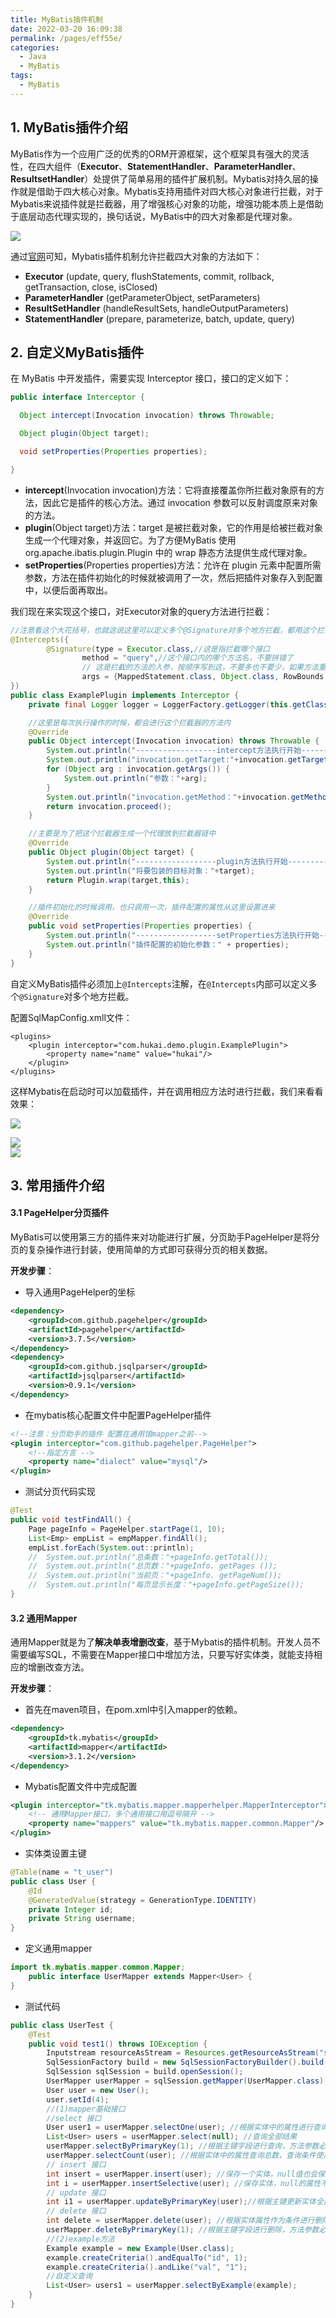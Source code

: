 ```yaml
---
title: MyBatis插件机制
date: 2022-03-20 16:09:38
permalink: /pages/eff55e/
categories:
  - Java
  - MyBatis
tags:
  - MyBatis
---
```

## 1. MyBatis插件介绍

MyBatis作为一个应用广泛的优秀的ORM开源框架，这个框架具有强大的灵活性，在四大组件（**Executor**、**StatementHandler**、**ParameterHandler**、**ResultsetHandler**）处提供了简单易用的插件扩展机制。Mybatis对持久层的操作就是借助于四大核心对象。Mybatis支持用插件对四大核心对象进行拦截，对于Mybatis来说插件就是拦截器，用了增强核心对象的功能，增强功能本质上是借助于底层动态代理实现的，换句话说，MyBatis中的四大对象都是代理对象。

![](https://blog-1259322452.cos.ap-guangzhou.myqcloud.com/java/1606548372179-bda3c2e1-2207-47f9-8605-29f0d9c78880.png)

通过[官网](https://mybatis.org/mybatis-3/zh/configuration.html#plugins)可知，Mybatis插件机制允许拦截四大对象的方法如下：

- **Executor** (update, query, flushStatements, commit, rollback, getTransaction, close, isClosed)
- **ParameterHandler** (getParameterObject, setParameters)
- **ResultSetHandler** (handleResultSets, handleOutputParameters)
- **StatementHandler** (prepare, parameterize, batch, update, query)

<a name="23604cb9"></a>
## 2. 自定义MyBatis插件

在 MyBatis 中开发插件，需要实现 Interceptor 接口，接口的定义如下：

```java
public interface Interceptor {

  Object intercept(Invocation invocation) throws Throwable;

  Object plugin(Object target);

  void setProperties(Properties properties);

}
```

- **intercept**(Invocation invocation)方法：它将直接覆盖你所拦截对象原有的方法，因此它是插件的核心方法。通过 invocation 参数可以反射调度原来对象的方法。
- **plugin**(Object target)方法：target 是被拦截对象，它的作用是给被拦截对象生成一个代理对象，并返回它。为了方便MyBatis 使用 org.apache.ibatis.plugin.Plugin 中的 wrap 静态方法提供生成代理对象。
- **setProperties**(Properties properties)方法：允许在 plugin 元素中配置所需参数，方法在插件初始化的时候就被调用了一次，然后把插件对象存入到配置中，以便后面再取出。

我们现在来实现这个接口，对Executor对象的query方法进行拦截：

```java
//注意看这个大花括号，也就这说这里可以定义多个@Signature对多个地方拦截，都用这个拦截器
@Intercepts({
        @Signature(type = Executor.class,//这是指拦截哪个接口
                method = "query",//这个接口内的哪个方法名，不要拼错了
                // 这是拦截的方法的入参，按顺序写到这，不要多也不要少，如果方法重载，可是要通过方法名和入参来确定唯一的
                args = {MappedStatement.class, Object.class, RowBounds.class, ResultHandler.class})
})
public class ExamplePlugin implements Interceptor {
    private final Logger logger = LoggerFactory.getLogger(this.getClass());

    //这里是每次执行操作的时候，都会进行这个拦截器的方法内
    @Override
    public Object intercept(Invocation invocation) throws Throwable {
        System.out.println("------------------intercept方法执行开始--------------------");
        System.out.println("invocation.getTarget:"+invocation.getTarget().getClass().getName());
        for (Object arg : invocation.getArgs()) {
            System.out.println("参数："+arg);
        }
        System.out.println("invocation.getMethod："+invocation.getMethod().getName());
        return invocation.proceed();
    }

    //主要是为了把这个拦截器生成一个代理放到拦截器链中
    @Override
    public Object plugin(Object target) {
        System.out.println("------------------plugin方法执行开始--------------------");
        System.out.println("将要包装的目标对象："+target);
        return Plugin.wrap(target,this);
    }

    //插件初始化的时候调用，也只调用一次，插件配置的属性从这里设置进来
    @Override
    public void setProperties(Properties properties) {
        System.out.println("------------------setProperties方法执行开始--------------------");
        System.out.println("插件配置的初始化参数：" + properties);
    }
}
```

自定义MyBatis插件必须加上`@Intercepts`注解，在`@Intercepts`内部可以定义多个`@Signature`对多个地方拦截。

配置SqlMapConfig.xmll文件：

```
<plugins>
    <plugin interceptor="com.hukai.demo.plugin.ExamplePlugin">
        <property name="name" value="hukai"/>
    </plugin>
</plugins>
```

这样Mybatis在启动时可以加载插件，并在调用相应方法时进行拦截，我们来看看效果：

![](https://blog-1259322452.cos.ap-guangzhou.myqcloud.com/java/1606548372103-b5099c29-0244-400e-9cbd-0e58cb87a131.png)

![](https://blog-1259322452.cos.ap-guangzhou.myqcloud.com/java/1606548372168-77d27a1b-0a85-45fd-b290-55bcbda5bce8.png)<br />![](https://blog-1259322452.cos.ap-guangzhou.myqcloud.com/java/1606548372218-8a8e3654-a69b-4c07-a85e-57d73d262a28.png)

<a name="de8b6438"></a>
## 3. 常用插件介绍

<a name="4b11d0f4"></a>
#### 3.1 PageHelper分页插件

MyBatis可以使用第三方的插件来对功能进行扩展，分页助手PageHelper是将分页的复杂操作进行封装，使用简单的方式即可获得分页的相关数据。

**开发步骤**：

- 导入通用PageHelper的坐标

```xml
<dependency>
    <groupId>com.github.pagehelper</groupId>
    <artifactId>pagehelper</artifactId>
    <version>3.7.5</version>
</dependency>
<dependency>
    <groupId>com.github.jsqlparser</groupId>
    <artifactId>jsqlparser</artifactId>
    <version>0.9.1</version>
</dependency>
```

- 在mybatis核心配置文件中配置PageHelper插件

```xml
<!--注意：分页助手的插件 配置在通用馆mapper之前-->
<plugin interceptor="com.github.pagehelper.PageHelper">
    <!--指定方言 -->
    <property name="dialect" value="mysql"/>
</plugin>
```

- 测试分页代码实现

```java
@Test
public void testFindAll() {
    Page pageInfo = PageHelper.startPage(1, 10);
    List<Emp> empList = empMapper.findAll();
    empList.forEach(System.out::println);
	//  System.out.println("总条数："+pageInfo.getTotal());
	//  System.out.println("总页数："+pageInfo. getPages ());
	//  System.out.println("当前页："+pageInfo. getPageNum());
	//  System.out.println("每页显示长度："+pageInfo.getPageSize());
}
```

<a name="9a339492"></a>
#### 3.2 通用Mapper

通用Mapper就是为了**解决单表增删改查**，基于Mybatis的插件机制。开发人员不需要编写SQL，不需要在Mapper接口中增加方法，只要写好实体类，就能支持相应的增删改查方法。

**开发步骤**：

- 首先在maven项目，在pom.xml中引入mapper的依赖。

```xml
<dependency>
    <groupId>tk.mybatis</groupId>
    <artifactId>mapper</artifactId>
    <version>3.1.2</version>
</dependency>
```

- Mybatis配置文件中完成配置

```xml
<plugin interceptor="tk.mybatis.mapper.mapperhelper.MapperInterceptor"> 
    <!-- 通用Mapper接口，多个通用接口用逗号隔开 -->
    <property name="mappers" value="tk.mybatis.mapper.common.Mapper"/>
</plugin>
```

- 实体类设置主键

```java
@Table(name = "t_user")
public class User {
    @Id
    @GeneratedValue(strategy = GenerationType.IDENTITY)
    private Integer id;
    private String username;
}
```

- 定义通用mapper

```java
import tk.mybatis.mapper.common.Mapper;
	public interface UserMapper extends Mapper<User> {
}
```

- 测试代码

```java
public class UserTest {
    @Test
    public void test1() throws IOException {
        Inputstream resourceAsStream = Resources.getResourceAsStream("sqlMapConfig.xml");
        SqlSessionFactory build = new SqlSessionFactoryBuilder().build(resourceAsStream);
        SqlSession sqlSession = build.openSession();
        UserMapper userMapper = sqlSession.getMapper(UserMapper.class);
        User user = new User();
        user.setId(4);
        //(1)mapper基础接口
        //select 接口
        User user1 = userMapper.selectOne(user); //根据实体中的属性进行查询，只能有一个返回值
        List<User> users = userMapper.select(null); //查询全部结果
        userMapper.selectByPrimaryKey(1); //根据主键字段进行查询，方法参数必须包含完整的主键属性，查询条件使用等号
        userMapper.selectCount(user); //根据实体中的属性查询总数，查询条件使用等号
        // insert 接口
        int insert = userMapper.insert(user); //保存一个实体，null值也会保存，不会使用数据库默认值
        int i = userMapper.insertSelective(user); //保存实体，null的属性不会保存会使用数据库默认值
        // update 接口
        int i1 = userMapper.updateByPrimaryKey(user);//根据主键更新实体全部字段,null值会被更新
        // delete 接口
        int delete = userMapper.delete(user); //根据实体属性作为条件进行删除，查询条件 使用等号
        userMapper.deleteByPrimaryKey(1); //根据主键字段进行删除，方法参数必须包含完 整的主键属性
        //(2)example方法
        Example example = new Example(User.class);
        example.createCriteria().andEqualTo("id", 1);
        example.createCriteria().andLike("val", "1");
        //自定义查询
        List<User> users1 = userMapper.selectByExample(example);
    }
}
```